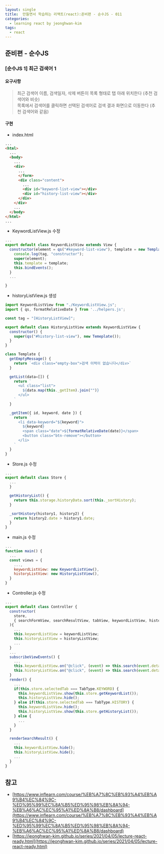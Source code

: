 ```yaml
---
layout: single
title:  만들면서 학습하는 리액트(react):준비편 - 순수JS - 011
categories: 
  - learning react by jeonghwan-kim
tags: 
  - react
---
```


## 준비편 - 순수JS

### [순수JS 1] 최근 검색어 1

#### 요구사항

> 최근 검색어 이름, 검색일자, 삭제 버튼이 목록 형태로 탭 아래 위치한다 (추천 검색어와 비슷)   
> 목록에서 검색어를 클릭하면 선택된 검색어로 검색 결과 화면으로 이동한다 (추천 검색어와 같음)

#### 구현

- index.html

```html
...
<html>
  ...
  <body>
    ...
    <div>
      ...
      </form>
      <div class="content">
        ...
        <div id="keyword-list-view"></div>
        <div id="history-list-view"></div>
      </div>
    </div>
    ...
  </body>
</html>
...
```

- KeywordListView.js 수정

```javascript
...
export default class KeywordListView extends View {
  constructor(element = qs("#keyword-list-view"), template = new Template()) {
    console.log(tag, "constructor");
    super(element);
    this.template = template;
    this.bindEvents();
  }
  ...

}
```

- historyListView.js 생성

```javascript
import KeywordListView from "./KeywordListView.js";
import { qs, formatRelativeDate } from '../helpers.js';

const tag = "[HistoryListView]";

export default class HistoryListView extends KeywordListView {
  constructor() {
    super(qs("#history-list-view"), new Temeplate());
  }
}

class Template {
  getEmptyMessage() {
    return `<div class="empty-box">검색 이력이 없습니다</div>`
  }

  getList(data=[]) {
    return `
      <ul class="list">
        ${data.map(this._getItem).join("")}
      </ul>
    `
  }

  _getItem({ id, keyword, date }) {
    return `
      <li data-keyword="${keyword}">
        ${keyword}
        <span class="date">${formatRelativeDate(date)}</span>
        <button class="btn-remove"></button>
      </li>
    `
  }
}
```

- Store.js 수정

```javascript
...
export default class Store {
  ...
  }

  getHistoryList() {
    return this.storage.historyData.sort(this._sortHistory);
  }

  _sortHistory(history1, history2) {
    return history2.date > history1.date;
  }
}
```

- main.js 수정

```javascript
...
function main() {
  ...
  const views = {
    ...,
    keywordListView: new KeywordListView(),
    historyListView: new HistoryListView(),
  }
}
```

- Controller.js 수정

```javascript
...
export default class Controller {
  constructor(
    store,
    { searchFormView, searchResultView, tabView, keywordListView, historyListView }
  ){
    ...
    this.keywordListView = keywordListView;
    this.historyListView = historyListView;
    ...
  }
  ...
  subscribeViewEvents() {
    ...
    this.keywordListView.on("@click", (event) => this.search(event.detail.value));
    this.historyListView.on("@click", (event) => this.search(event.detail.value));
  }
  render() {
    ...
    if(this.store.selectedTab === TabType.KEYWORD) {
      this.keywordListView.show(this.store.getKeywordList());
      this.historyListView.hide();
    } else if(this.store.selectedTab === TabType.HISTORY) {
      this.keywordListView.hide();
      this.historyListView.show(this.store.getHistoryList());
    } else {
      ...
    }
  }

  renderSearchResult() {
    ...
    this.keywordListView.hide();
    this.historyListView.hide();
    ...
  }
}
```

## 참고
- [https://www.inflearn.com/course/%EB%A7%8C%EB%93%A4%EB%A9%B4%EC%84%9C-%ED%95%99%EC%8A%B5%ED%95%98%EB%8A%94-%EB%A6%AC%EC%95%A1%ED%8A%B8/dashboard](https://www.inflearn.com/course/%EB%A7%8C%EB%93%A4%EB%A9%B4%EC%84%9C-%ED%95%99%EC%8A%B5%ED%95%98%EB%8A%94-%EB%A6%AC%EC%95%A1%ED%8A%B8/dashboard)
- [https://jeonghwan-kim.github.io/series/2021/04/05/lecture-react-ready.html](https://jeonghwan-kim.github.io/series/2021/04/05/lecture-react-ready.html)

